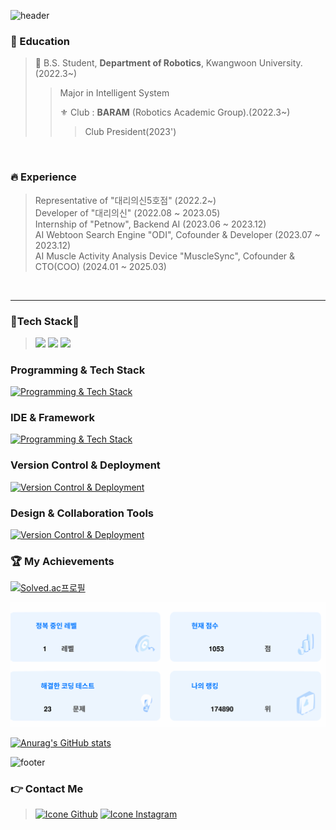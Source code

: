 
![header](https://capsule-render.vercel.app/api?type=waving&color=gradient&height=250&section=header&text=Hi,%20I'm%20Yuchul%20Jung%20💡&fontSize=60&animation=fadeIn&fontAlignY=38&desc=Robotics&descAlignY=55&descAlign=72.8)

### 📖 Education
<!-- **I am studying at the Department of Robotics of Kwangwoon University.** -->
> 🏫 B.S. Student, **Department of Robotics**, Kwangwoon University. (2022.3~)<br>
>> Major in Intelligent System
>>
>> ⚜️ Club : **BARAM** (Robotics Academic Group).(2022.3~)<br>
>>> Club President(2023')<br>
<br>

### :fire: Experience
> Representative of "대리의신5호점" (2022.2~)<br>
> Developer of "대리의신" (2022.08 ~ 2023.05)<br>
> Internship of "Petnow", Backend AI (2023.06 ~ 2023.12)<br>
> AI Webtoon Search Engine "ODI", Cofounder & Developer (2023.07 ~ 2023.12)<br>
> AI Muscle Activity Analysis Device "MuscleSync", Cofounder & CTO(COO) (2024.01 ~ 2025.03)<br>
<br>

<!-- 나중에 추가하기
[![CV](http://img.shields.io/badge/-CV-black?style=flat-square&logo=github&link=https://davinci-ai.tistory.com/)](https://github.com/Taeyoung96/TaeyoungKim_CV/blob/master/TaeyoungKim_CV.pdf)
[![Gmail Badge](https://img.shields.io/badge/Gmail-d14836?style=flat-square&logo=Gmail&logoColor=white&link=mailto:tyoung960302@gmail.com)](mailto:tyoung960302@gmail.com)
[![Facebook Badge](https://img.shields.io/badge/facebook-1877f2?style=flat-square&logo=facebook&logoColor=white&link=https://www.facebook.com/harim.kang)](https://www.facebook.com/profile.php?id=100015469002427)
[![LinkedIn](https://img.shields.io/badge/-LinkedIn-0077b5?style=round-square&logo=linkedin&logoColor=white&link=https://www.linkedin.com/in/tae-young-kim-595692139/)](https://www.linkedin.com/in/tae-young-kim-595692139/)
-->

---

### 🚀**Tech Stack**🚀
  
> <img src="https://img.shields.io/badge/-A8B9CC?style=flat-square&logo=C&logoColor=white"/> <img src="https://img.shields.io/badge/C++-00599C?style=flat-square&logo=C++&logoColor=white"/> <img src="https://img.shields.io/badge/Python-3776AB?style=flat-square&logo=Python&logoColor=white"/>

### Programming & Tech Stack
[![Programming & Tech Stack](https://skillicons.dev/icons?i=ai,c,py,md,pytorch,tensorflow&perline=9&theme=light)](https://skillicons.dev)

### IDE & Framework
[![Programming & Tech Stack](https://skillicons.dev/icons?i=vscode,visualstudio,pycharm,androidstudio,qt,anaconda&perline=9&theme=light)](https://skillicons.dev)

### Version Control & Deployment
[![Version Control & Deployment](https://skillicons.dev/icons?i=git,github,ubuntu&perline=10&theme=light)](https://skillicons.dev)

### Design & Collaboration Tools
[![Version Control & Deployment](https://skillicons.dev/icons?i=figma,obsidian,notion&perline=10&theme=light)](https://skillicons.dev)
<br>

### 🏆 My Achievements
[![Solved.ac프로필](http://mazassumnida.wtf/api/generate_badge?boj=yuddol98)](https://solved.ac/yuddol98)

![Programmers Badge](https://raw.githubusercontent.com/yuchulnote/Programmers_Badge_Generator/main/result/result.svg)

[![Anurag's GitHub stats](https://github-readme-stats.vercel.app/api?username=yuchulnote)](https://github.com/anuraghazra/github-readme-stats)  

![footer](https://capsule-render.vercel.app/api?type=waving&&color=gradient&height=80&section=footer&fontSize=90)
<br>

### 👉 Contact Me
> [<img height="48px" width="48px" alt="Icone Github" src="https://skillicons.dev/icons?i=github&theme=light"/>](https://yuchulnote.github.io/)
> [<img height="48px" width="48px" alt="Icone Instagram" src="https://skillicons.dev/icons?i=instagram&theme=light"/>](https://www.instagram.com/yuchul2_0_0/)
